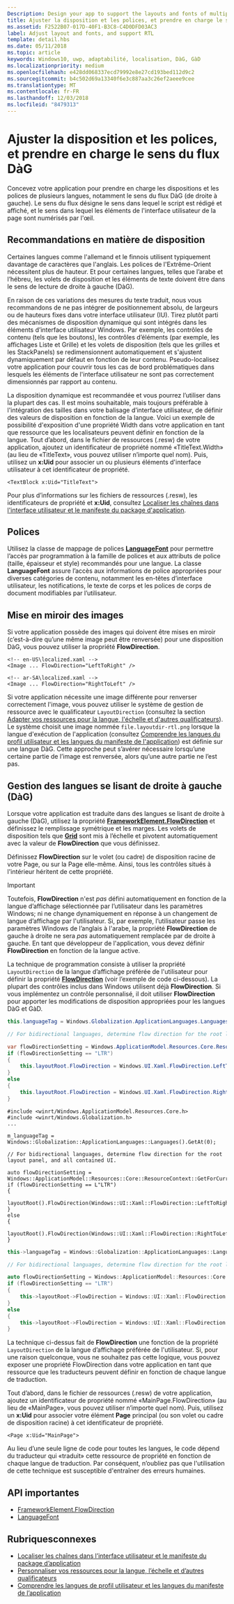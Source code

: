 ```yaml
---
Description: Design your app to support the layouts and fonts of multiple languages, including RTL (right-to-left) flow direction.
title: Ajuster la disposition et les polices, et prendre en charge le sens du flux DàG
ms.assetid: F2522B07-017D-40F1-B3C8-C4D0DFD03AC3
label: Adjust layout and fonts, and support RTL
template: detail.hbs
ms.date: 05/11/2018
ms.topic: article
keywords: Windows10, uwp, adaptabilité, localisation, DàG, GàD
ms.localizationpriority: medium
ms.openlocfilehash: e428dd068337ecd79992e8e27cd193bed112d9c2
ms.sourcegitcommit: b4c502d69a13340f6e3c887aa3c26ef2aeee9cee
ms.translationtype: MT
ms.contentlocale: fr-FR
ms.lasthandoff: 12/03/2018
ms.locfileid: "8479313"
---
```

# <a name="adjust-layout-and-fonts-and-support-rtl"></a>Ajuster la disposition et les polices, et prendre en charge le sens du flux DàG
Concevez votre application pour prendre en charge les dispositions et les polices de plusieurs langues, notamment le sens du flux DàG (de droite à gauche). Le sens du flux désigne le sens dans lequel le script est rédigé et affiché, et le sens dans lequel les éléments de l'interface utilisateur de la page sont numérisés par l'œil.

## <a name="layout-guidelines"></a>Recommandations en matière de disposition
Certaines langues comme l'allemand et le finnois utilisent typiquement davantage de caractères que l'anglais. Les polices de l'Extrême-Orient nécessitent plus de hauteur. Et pour certaines langues, telles que l’arabe et l’hébreu, les volets de disposition et les éléments de texte doivent être dans le sens de lecture de droite à gauche (DàG).

En raison de ces variations des mesures du texte traduit, nous vous recommandons de ne pas intégrer de positionnement absolu, de largeurs ou de hauteurs fixes dans votre interface utilisateur (IU). Tirez plutôt parti des mécanismes de disposition dynamique qui sont intégrés dans les éléments d’interface utilisateur Windows. Par exemple, les contrôles de contenu (tels que les boutons), les contrôles d’éléments (par exemple, les affichages Liste et Grille) et les volets de disposition (tels que les grilles et les StackPanels) se redimensionnent automatiquement et s'ajustent dynamiquement par défaut en fonction de leur contenu. Pseudo-localisez votre application pour couvrir tous les cas de bord problématiques dans lesquels les éléments de l'interface utilisateur ne sont pas correctement dimensionnés par rapport au contenu.

La disposition dynamique est recommandée et vous pourrez l’utiliser dans la plupart des cas. Il est moins souhaitable, mais toujours préférable à l'intégration des tailles dans votre balisage d’interface utilisateur, de définir des valeurs de disposition en fonction de la langue. Voici un exemple de possibilité d'exposition d'une propriété Width dans votre application en tant que ressource que les localisateurs peuvent définir en fonction de la langue. Tout d’abord, dans le fichier de ressources (.resw) de votre application, ajoutez un identificateur de propriété nommé «TitleText.Width» (au lieu de «TitleText», vous pouvez utiliser n’importe quel nom). Puis, utilisez un **x:Uid** pour associer un ou plusieurs éléments d'interface utilisateur à cet identificateur de propriété.

```xaml
<TextBlock x:Uid="TitleText">
```

Pour plus d’informations sur les fichiers de ressources (.resw), les identificateurs de propriété et **x:Uid**, consultez [Localiser les chaînes dans l'interface utilisateur et le manifeste du package d'application](../../app-resources/localize-strings-ui-manifest.md).

## <a name="fonts"></a>Polices
Utilisez la classe de mappage de polices [**LanguageFont**](/uwp/api/Windows.Globalization.Fonts.LanguageFont?branch=live) pour permettre l’accès par programmation à la famille de polices et aux attributs de police (taille, épaisseur et style) recommandés pour une langue. La classe **LanguageFont** assure l’accès aux informations de police appropriées pour diverses catégories de contenu, notamment les en-têtes d’interface utilisateur, les notifications, le texte de corps et les polices de corps de document modifiables par l’utilisateur.

## <a name="mirroring-images"></a>Mise en miroir des images
Si votre application possède des images qui doivent être mises en miroir (c’est-à-dire qu’une même image peut être renversée) pour une disposition DàG, vous pouvez utiliser la propriété **FlowDirection**.

```xaml
<!-- en-US\localized.xaml -->
<Image ... FlowDirection="LeftToRight" />

<!-- ar-SA\localized.xaml -->
<Image ... FlowDirection="RightToLeft" />
```

Si votre application nécessite une image différente pour renverser correctement l'image, vous pouvez utiliser le système de gestion de ressource avec le qualificateur `LayoutDirection` (consultez la section [Adapter vos ressources pour la langue, l'échelle et d'autres qualificateurs](../../app-resources/tailor-resources-lang-scale-contrast.md#layoutdirection)). Le système choisit une image nommée `file.layoutdir-rtl.png` lorsque la langue d'exécution de l'application (consultez [Comprendre les langues du profil utilisateur et les langues du manifeste de l'application](manage-language-and-region.md)) est définie sur une langue DàG. Cette approche peut s’avérer nécessaire lorsqu’une certaine partie de l’image est renversée, alors qu’une autre partie ne l’est pas.

## <a name="handling-right-to-left-rtl-languages"></a>Gestion des langues se lisant de droite à gauche (DàG)
Lorsque votre application est traduite dans des langues se lisant de droite à gauche (DàG), utilisez la propriété [**FrameworkElement.FlowDirection**](/uwp/api/Windows.UI.Xaml.FrameworkElement.FlowDirection) et définissez le remplissage symétrique et les marges. Les volets de disposition tels que [**Grid**](/uwp/api/Windows.UI.Xaml.Controls.Grid?branch=live) sont mis à l’échelle et pivotent automatiquement avec la valeur de **FlowDirection** que vous définissez.

Définissez **FlowDirection** sur le volet (ou cadre) de disposition racine de votre Page, ou sur la Page elle-même. Ainsi, tous les contrôles situés à l'intérieur héritent de cette propriété.

> [!IMPORTANT]
> Toutefois, **FlowDirection** n'est *pas* défini automatiquement en fonction de la langue d’affichage sélectionnée par l’utilisateur dans les paramètres Windows; ni ne change dynamiquement en réponse à un changement de langue d’affichage par l'utilisateur. Si, par exemple, l’utilisateur passe les paramètres Windows de l’anglais à l'arabe, la propriété **FlowDirection** de gauche à droite ne sera *pas* automatiquement remplacée par de droite à gauche. En tant que développeur de l'application, vous devez définir **FlowDirection** en fonction de la langue active.

La technique de programmation consiste à utiliser la propriété `LayoutDirection` de la langue d’affichage préférée de l'utilisateur pour définir la propriété [**FlowDirection**](/uwp/api/Windows.UI.Xaml.FrameworkElement.FlowDirection) (voir l’exemple de code ci-dessous). La plupart des contrôles inclus dans Windows utilisent déjà **FlowDirection**. Si vous implémentez un contrôle personnalisé, il doit utiliser **FlowDirection** pour apporter les modifications de disposition appropriées pour les langues DàG et GàD.

```csharp    
this.languageTag = Windows.Globalization.ApplicationLanguages.Languages[0];

// For bidirectional languages, determine flow direction for the root layout panel, and all contained UI.

var flowDirectionSetting = Windows.ApplicationModel.Resources.Core.ResourceContext.GetForCurrentView().QualifierValues["LayoutDirection"];
if (flowDirectionSetting == "LTR")
{
    this.layoutRoot.FlowDirection = Windows.UI.Xaml.FlowDirection.LeftToRight;
}
else
{
    this.layoutRoot.FlowDirection = Windows.UI.Xaml.FlowDirection.RightToLeft;
}
```

```cppwinrt
#include <winrt/Windows.ApplicationModel.Resources.Core.h>
#include <winrt/Windows.Globalization.h>
...

m_languageTag = Windows::Globalization::ApplicationLanguages::Languages().GetAt(0);

// For bidirectional languages, determine flow direction for the root layout panel, and all contained UI.

auto flowDirectionSetting = Windows::ApplicationModel::Resources::Core::ResourceContext::GetForCurrentView().QualifierValues().Lookup(L"LayoutDirection");
if (flowDirectionSetting == L"LTR")
{
    layoutRoot().FlowDirection(Windows::UI::Xaml::FlowDirection::LeftToRight);
}
else
{
    layoutRoot().FlowDirection(Windows::UI::Xaml::FlowDirection::RightToLeft);
}
```

```cpp
this->languageTag = Windows::Globalization::ApplicationLanguages::Languages->GetAt(0);

// For bidirectional languages, determine flow direction for the root layout panel, and all contained UI.

auto flowDirectionSetting = Windows::ApplicationModel::Resources::Core::ResourceContext::GetForCurrentView()->QualifierValues->Lookup("LayoutDirection");
if (flowDirectionSetting == "LTR")
{
    this->layoutRoot->FlowDirection = Windows::UI::Xaml::FlowDirection::LeftToRight;
}
else
{
    this->layoutRoot->FlowDirection = Windows::UI::Xaml::FlowDirection::RightToLeft;
}
```

La technique ci-dessus fait de **FlowDirection** une fonction de la propriété `LayoutDirection` de la langue d’affichage préférée de l'utilisateur. Si, pour une raison quelconque, vous ne souhaitez pas cette logique, vous pouvez exposer une propriété FlowDirection dans votre application en tant que ressource que les traducteurs peuvent définir en fonction de chaque langue de traduction.

Tout d’abord, dans le fichier de ressources (.resw) de votre application, ajoutez un identificateur de propriété nommé «MainPage.FlowDirection» (au lieu de «MainPage», vous pouvez utiliser n’importe quel nom). Puis, utilisez un **x:Uid** pour associer votre élément **Page** principal (ou son volet ou cadre de disposition racine) à cet identificateur de propriété.

```xaml
<Page x:Uid="MainPage">
```

Au lieu d’une seule ligne de code pour toutes les langues, le code dépend du traducteur qui «traduit» cette ressource de propriété en fonction de chaque langue de traduction. Par conséquent, n’oubliez pas que l'utilisation de cette technique est susceptible d'entraîner des erreurs humaines.

## <a name="important-apis"></a>API importantes
* [FrameworkElement.FlowDirection](/uwp/api/Windows.UI.Xaml.FrameworkElement.FlowDirection)
* [LanguageFont](/uwp/api/Windows.Globalization.Fonts.LanguageFont?branch=live)

## <a name="related-topics"></a>Rubriquesconnexes
* [Localiser les chaînes dans l’interface utilisateur et le manifeste du package d’application](../../app-resources/localize-strings-ui-manifest.md)
* [Personnaliser vos ressources pour la langue, l’échelle et d’autres qualificateurs](../../app-resources/tailor-resources-lang-scale-contrast.md)
* [Comprendre les langues de profil utilisateur et les langues du manifeste de l’application](manage-language-and-region.md)
